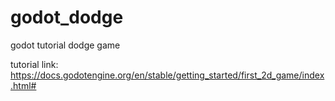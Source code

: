 # godot_dodge
godot tutorial dodge game

tutorial link: https://docs.godotengine.org/en/stable/getting_started/first_2d_game/index.html#
